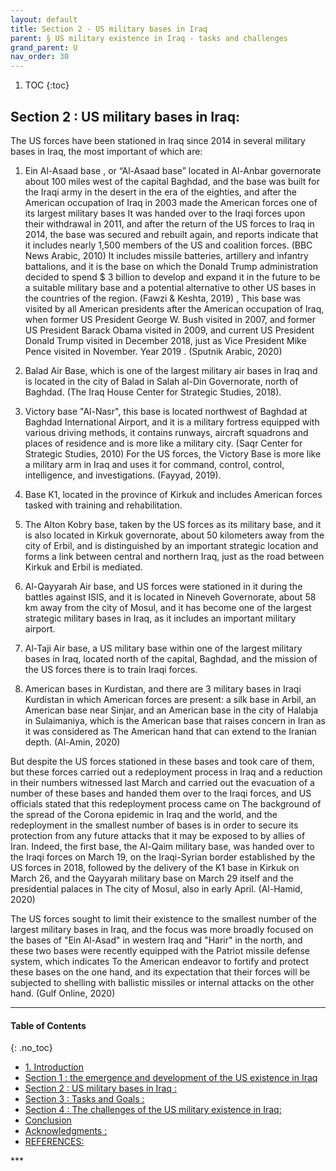 ```yaml
---
layout: default
title: Section 2 - US military bases in Iraq
parent: § US military existence in Iraq - tasks and challenges  
grand_parent: U 
nav_order: 30 
---
```

<style>
.dont-break-out {
  /* These are technically the same, but use both */
  overflow-wrap: break-word;
  word-wrap: break-word;

     -ms-word-break: break-all;
  /* This is the dangerous one in WebKit, as it breaks things wherever */
  word-break: break-all;
  /* Instead use this non-standard one: */
  word-break: break-word;
}

.youtube-container {
    position: relative;
    width: 100%;
    height: 0;
    padding-bottom: 56.25%;
}
.youtube-video {
    position: absolute;
    top: 0;
    left: 0;
    width: 100%;
    height: 100%;
}

</style>

<div class="dont-break-out" markdown="1">

1. TOC
{:toc}

## Section 2 : US military bases in Iraq:
The US forces have been stationed in Iraq since 2014 in several military bases in Iraq, the most important of which are:

1. Ein Al-Asaad base , or “Al-Asaad base” located in Al-Anbar governorate about 100 miles west of the capital Baghdad, and the base was built for the Iraqi army in the desert in the era of the eighties, and after the American occupation of Iraq in 2003 made the American forces one of its largest military bases It was handed over to the Iraqi forces upon their withdrawal in 2011, and after the return of the US forces to Iraq in 2014, the base was secured and rebuilt again, and reports indicate that it includes nearly 1,500 members of the US and coalition forces. (BBC News Arabic, 2010) It includes missile batteries, artillery and infantry battalions, and it is the base on which the Donald Trump administration decided to spend $ 3 billion to develop and expand it in the future to be a suitable military base and a potential alternative to other US bases in the countries of the region. (Fawzi & Keshta, 2019) , This base was visited by all American presidents after the American occupation of Iraq, when former US President George W. Bush visited in 2007, and former US President Barack Obama visited in 2009, and current US President Donald Trump visited in December 2018, just as Vice President Mike Pence visited in November. Year 2019 . (Sputnik Arabic, 2020)

2. Balad Air Base, which is one of the largest military air bases in Iraq and is located in the city of Balad in Salah al-Din Governorate, north of Baghdad. (The Iraq House Center for Strategic Studies, 2018).

3. Victory base "Al-Nasr", this base is located northwest of Baghdad at Baghdad International Airport, and it is a military fortress equipped with various driving methods, it contains runways, aircraft squadrons and places of residence and is more like a military city. (Saqr Center for Strategic Studies, 2010) For the US forces, the Victory Base is more like a military arm in Iraq and uses it for command, control, control, intelligence, and investigations. (Fayyad, 2019).

4. Base K1, located in the province of Kirkuk and includes American forces tasked with training and rehabilitation.

5. The Alton Kobry base, taken by the US forces as its military base, and it is also located in Kirkuk governorate, about 50 kilometers away from the city of Erbil, and is distinguished by an important strategic location and forms a link between central and northern Iraq, just as the road between Kirkuk and Erbil is mediated.

6. Al-Qayyarah Air base, and US forces were stationed in it during the battles against ISIS, and it is located in Nineveh Governorate, about 58 km away from the city of Mosul, and it has become one of the largest strategic military bases in Iraq, as it includes an important military airport.

7. Al-Taji Air base, a US military base within one of the largest military bases in Iraq, located north of the capital, Baghdad, and the mission of the US forces there is to train Iraqi forces.

8. American bases in Kurdistan, and there are 3 military bases in Iraqi Kurdistan in which American forces are present: a silk base in Arbil, an American base near Sinjar, and an American base in the city of Halabja in Sulaimaniya, which is the American base that raises concern in Iran as it was considered as The American hand that can extend to the Iranian depth. (Al-Amin, 2020)

But despite the US forces stationed in these bases and took care of them, but these forces carried out a redeployment process in Iraq and a reduction in their numbers witnessed last March and carried out the evacuation of a number of these bases and handed them over to the Iraqi forces, and US officials stated that this redeployment process came on The background of the spread of the Corona epidemic in Iraq and the world, and the redeployment in the smallest number of bases is in order to secure its protection from any future attacks that it may be exposed to by allies of Iran. Indeed, the first base, the Al-Qaim military base, was handed over to the Iraqi forces on March 19, on the Iraqi-Syrian border established by the US forces in 2018, followed by the delivery of the K1 base in Kirkuk on March 26, and the Qayyarah military base on March 29 itself and the presidential palaces in The city of Mosul, also in early April. (Al-Hamid, 2020)

The US forces sought to limit their existence to the smallest number of the largest military bases in Iraq, and the focus was more broadly focused on the bases of "Ein Al-Asad" in western Iraq and "Harir" in the north, and these two bases were recently equipped with the Patriot missile defense system, which indicates To the American endeavor to fortify and protect these bases on the one hand, and its expectation that their forces will be subjected to shelling with ballistic missiles or internal attacks on the other hand. (Gulf Online, 2020)

***

#### Table of Contents
{: .no_toc}

<ul><li> <a href="/docs/U/US-military-existence-in-Iraq-tasks-and-challenges-1/">
1. Introduction</a></li><li> <a href="/docs/U/US-military-existence-in-Iraq-tasks-and-challenges-2/">
Section 1 : the emergence and development of the US existence in Iraq</a></li><li> <a href="/docs/U/US-military-existence-in-Iraq-tasks-and-challenges-3/">
Section 2 : US military bases in Iraq :</a></li><li> <a href="/docs/U/US-military-existence-in-Iraq-tasks-and-challenges-4/">
Section 3 : Tasks and Goals :</a></li><li> <a href="/docs/U/US-military-existence-in-Iraq-tasks-and-challenges-5/">
Section 4 : The challenges of the US military existence in Iraq:</a></li><li> <a href="/docs/U/US-military-existence-in-Iraq-tasks-and-challenges-6/">
Conclusion</a></li><li> <a href="/docs/U/US-military-existence-in-Iraq-tasks-and-challenges-7/">
Acknowledgments :</a></li><li> <a href="/docs/U/US-military-existence-in-Iraq-tasks-and-challenges-8/">
REFERENCES:</a></li></ul>
***

</div>
